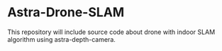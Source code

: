 # Astra-Drone-SLAM

This repository will include source code about drone with indoor SLAM algorithm using astra-depth-camera.
